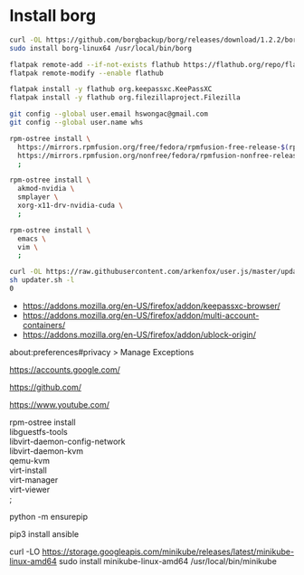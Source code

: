 # Install borg
```sh
curl -OL https://github.com/borgbackup/borg/releases/download/1.2.2/borg-linux64
sudo install borg-linux64 /usr/local/bin/borg
```
```sh
flatpak remote-add --if-not-exists flathub https://flathub.org/repo/flathub.flatpakrepo
flatpak remote-modify --enable flathub
```
```sh
flatpak install -y flathub org.keepassxc.KeePassXC
flatpak install -y flathub org.filezillaproject.Filezilla
```
```sh
git config --global user.email hswongac@gmail.com
git config --global user.name whs
```
```sh
rpm-ostree install \
  https://mirrors.rpmfusion.org/free/fedora/rpmfusion-free-release-$(rpm -E %fedora).noarch.rpm \
  https://mirrors.rpmfusion.org/nonfree/fedora/rpmfusion-nonfree-release-$(rpm -E %fedora).noarch.rpm \
  ;
```
```sh
rpm-ostree install \
  akmod-nvidia \
  smplayer \
  xorg-x11-drv-nvidia-cuda \
  ;
```
```sh
rpm-ostree install \
  emacs \
  vim \
  ;
```
```sh
curl -OL https://raw.githubusercontent.com/arkenfox/user.js/master/updater.sh
sh updater.sh -l
0
```

* https://addons.mozilla.org/en-US/firefox/addon/keepassxc-browser/
* https://addons.mozilla.org/en-US/firefox/addon/multi-account-containers/
* https://addons.mozilla.org/en-US/firefox/addon/ublock-origin/

about:preferences#privacy > Manage Exceptions

https://accounts.google.com/

https://github.com/

https://www.youtube.com/

rpm-ostree install \
  libguestfs-tools \
  libvirt-daemon-config-network \
  libvirt-daemon-kvm \
  qemu-kvm \
  virt-install \
  virt-manager \
  virt-viewer \
  ;

python -m ensurepip

pip3 install ansible

curl -LO https://storage.googleapis.com/minikube/releases/latest/minikube-linux-amd64
sudo install minikube-linux-amd64 /usr/local/bin/minikube
